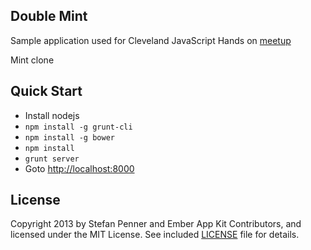 ## Double Mint

Sample application used for Cleveland JavaScript Hands on [meetup](http://www.meetup.com/Cleveland-JavaScript-Meetup/events/180516672/)

Mint clone

## Quick Start

* Install nodejs
* ```npm install -g grunt-cli```
* ```npm install -g bower```
* ```npm install```
* ```grunt server```
* Goto [http://localhost:8000](http://localhost:8000)


## License

Copyright 2013 by Stefan Penner and Ember App Kit Contributors, and licensed under the MIT License. See included
[LICENSE](https://github.com/stefanpenner/ember-app-kit/blob/master/LICENSE) file for details.
